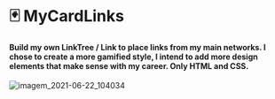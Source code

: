 # 🃏 MyCardLinks

#### Build my own LinkTree / Link to place links from my main networks. I chose to create a more gamified style, I intend to add more design elements that make sense with my career. Only HTML and CSS.
![imagem_2021-06-22_104034](https://user-images.githubusercontent.com/50052600/122934876-48f32d80-d346-11eb-8a86-3d59f7cd6d0a.png)
